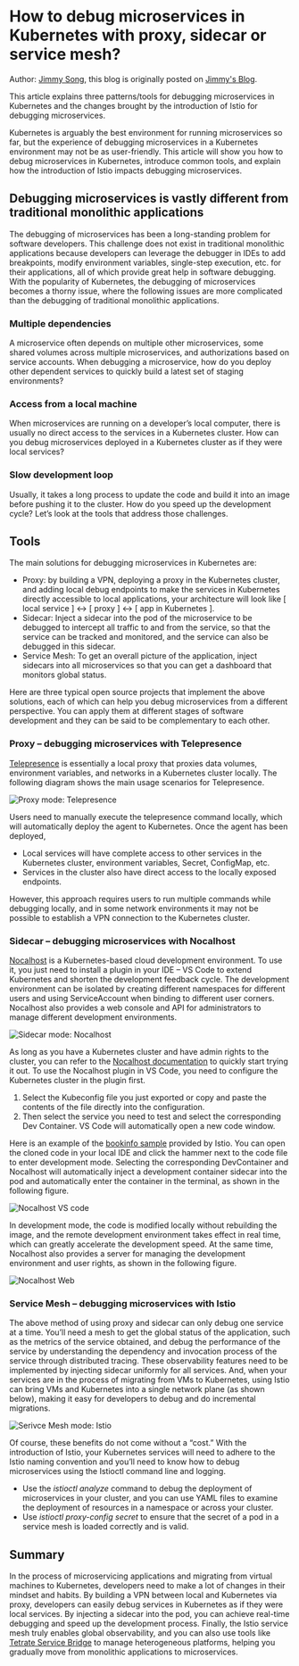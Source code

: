 # How to debug microservices in Kubernetes with proxy, sidecar or service mesh?

Author: [Jimmy Song](https://jimmysong.io), this blog is originally posted on [Jimmy's Blog](https://jimmysong.io/en/blog/how-to-debug-microservices-in-kubernetes-with-proxy-sidecar-or-service-mesh/).

This article explains three patterns/tools for debugging microservices in Kubernetes and the changes brought by the introduction of Istio for debugging microservices.

Kubernetes is arguably the best environment for running microservices so far, but the experience of debugging microservices in a Kubernetes environment may not be as user-friendly. This article will show you how to debug microservices in Kubernetes, introduce common tools, and explain how the introduction of Istio impacts debugging microservices.

## Debugging microservices is vastly different from traditional monolithic applications

The debugging of microservices has been a long-standing problem for software developers. This challenge does not exist in traditional monolithic applications because developers can leverage the debugger in IDEs to add breakpoints, modify environment variables, single-step execution, etc. for their applications, all of which provide great help in software debugging. With the popularity of Kubernetes, the debugging of microservices becomes a thorny issue, where the following issues are more complicated than the debugging of traditional monolithic applications.

### Multiple dependencies

A microservice often depends on multiple other microservices, some shared volumes across multiple microservices, and authorizations based on service accounts. When debugging a microservice, how do you deploy other dependent services to quickly build a latest set of staging environments?

### Access from a local machine

When microservices are running on a developer’s local computer, there is usually no direct access to the services in a Kubernetes cluster. How can you debug microservices deployed in a Kubernetes cluster as if they were local services?

### Slow development loop

Usually, it takes a long process to update the code and build it into an image before pushing it to the cluster. How do you speed up the development cycle? Let’s look at the tools that address those challenges.

## Tools

The main solutions for debugging microservices in Kubernetes are:

- Proxy: by building a VPN, deploying a proxy in the Kubernetes cluster, and adding local debug endpoints to make the services in Kubernetes directly accessible to local applications, your architecture will look like [ local service ] <-> [ proxy ] <-> [ app in Kubernetes ].
- Sidecar: Inject a sidecar into the pod of the microservice to be debugged to intercept all traffic to and from the service, so that the service can be tracked and monitored, and the service can also be debugged in this sidecar.
- Service Mesh: To get an overall picture of the application, inject sidecars into all microservices so that you can get a dashboard that monitors global status.

Here are three typical open source projects that implement the above solutions, each of which can help you debug microservices from a different perspective. You can apply them at different stages of software development and they can be said to be complementary to each other.

### Proxy – debugging microservices with Telepresence

[Telepresence](https://www.telepresence.io/) is essentially a local proxy that proxies data volumes, environment variables, and networks in a Kubernetes cluster locally. The following diagram shows the main usage scenarios for Telepresence.

![Proxy mode: Telepresence](https://jimmysong.io/en/blog/how-to-debug-microservices-in-kubernetes-with-proxy-sidecar-or-service-mesh/telepresence.jpg)

Users need to manually execute the telepresence command locally, which will automatically deploy the agent to Kubernetes. Once the agent has been deployed,

- Local services will have complete access to other services in the Kubernetes cluster, environment variables, Secret, ConfigMap, etc.
- Services in the cluster also have direct access to the locally exposed endpoints.

However, this approach requires users to run multiple commands while debugging locally, and in some network environments it may not be possible to establish a VPN connection to the Kubernetes cluster.

### Sidecar – debugging microservices with Nocalhost

[Nocalhost](https://nocalhost.dev/) is a Kubernetes-based cloud development environment. To use it, you just need to install a plugin in your IDE – VS Code to extend Kubernetes and shorten the development feedback cycle. The development environment can be isolated by creating different namespaces for different users and using ServiceAccount when binding to different user corners. Nocalhost also provides a web console and API for administrators to manage different development environments.

![Sidecar mode: Nocalhost](https://jimmysong.io/en/blog/how-to-debug-microservices-in-kubernetes-with-proxy-sidecar-or-service-mesh/sidecar-nocalhost.jpg)

As long as you have a Kubernetes cluster and have admin rights to the cluster, you can refer to the [Nocalhost documentation](https://nocalhost.dev/getting-started/) to quickly start trying it out. To use the Nocalhost plugin in VS Code, you need to configure the Kubernetes cluster in the plugin first.

1. Select the Kubeconfig file you just exported or copy and paste the contents of the file directly into the configuration.
2. Then select the service you need to test and select the corresponding Dev Container. VS Code will automatically open a new code window.

Here is an example of the [bookinfo sample](https://istio.io/latest/docs/examples/bookinfo/) provided by Istio. You can open the cloned code in your local IDE and click the hammer next to the code file to enter development mode. Selecting the corresponding DevContainer and Nocalhost will automatically inject a development container sidecar into the pod and automatically enter the container in the terminal, as shown in the following figure.

![Nocalhost VS code](https://jimmysong.io/en/blog/how-to-debug-microservices-in-kubernetes-with-proxy-sidecar-or-service-mesh/nocalhost-vs-code.jpg)

In development mode, the code is modified locally without rebuilding the image, and the remote development environment takes effect in real time, which can greatly accelerate the development speed. At the same time, Nocalhost also provides a server for managing the development environment and user rights, as shown in the following figure.

![Nocalhost Web](https://jimmysong.io/en/blog/how-to-debug-microservices-in-kubernetes-with-proxy-sidecar-or-service-mesh/nocalhost-web-admin.jpg)

### Service Mesh – debugging microservices with Istio

The above method of using proxy and sidecar can only debug one service at a time. You’ll need a mesh to get the global status of the application, such as the metrics of the service obtained, and debug the performance of the service by understanding the dependency and invocation process of the service through distributed tracing. These observability features need to be implemented by injecting sidecar uniformly for all services. And, when your services are in the process of migrating from VMs to Kubernetes, using Istio can bring VMs and Kubernetes into a single network plane (as shown below), making it easy for developers to debug and do incremental migrations.

![Serivce Mesh mode: Istio](https://jimmysong.io/en/blog/how-to-debug-microservices-in-kubernetes-with-proxy-sidecar-or-service-mesh/istio-service-mesh.jpg)

Of course, these benefits do not come without a “cost.” With the introduction of Istio, your Kubernetes services will need to adhere to the Istio naming convention and you’ll need to know how to debug microservices using the Istioctl command line and logging.

- Use the *istioctl analyze* command to debug the deployment of microservices in your cluster, and you can use YAML files to examine the deployment of resources in a namespace or across your cluster.
- Use *istioctl proxy-config secret* to ensure that the secret of a pod in a service mesh is loaded correctly and is valid.

## Summary

In the process of microservicing applications and migrating from virtual machines to Kubernetes, developers need to make a lot of changes in their mindset and habits. By building a VPN between local and Kubernetes via proxy, developers can easily debug services in Kubernetes as if they were local services. By injecting a sidecar into the pod, you can achieve real-time debugging and speed up the development process. Finally, the Istio service mesh truly enables global observability, and you can also use tools like [Tetrate Service Bridge](https://www.tetrate.io/tetrate-service-bridge/) to manage heterogeneous platforms, helping you gradually move from monolithic applications to microservices.
